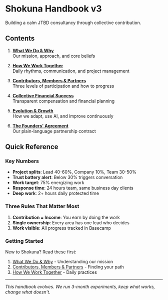 # Shokuna Handbook v3

Building a calm JTBD consultancy through collective contribution.

## Contents

1. **[What We Do & Why](01_who-we-are.md)**  
   Our mission, approach, and core beliefs

2. **[How We Work Together](02_how-we-work-together.md)**  
   Daily rhythms, communication, and project management

3. **[Contributors, Members & Partners](03_contributors-members-partners.md)**  
   Three levels of participation and how to progress

4. **[Collective Financial Success](04_collective-financial-success.md)**  
   Transparent compensation and financial planning

5. **[Evolution & Growth](05_evolution-and-growth.md)**  
   How we adapt, use AI, and improve continuously

6. **[The Founders' Agreement](06_founders-contract.md)**  
   Our plain-language partnership contract

## Quick Reference

### Key Numbers
- **Project splits**: Lead 40-60%, Company 10%, Team 30-50%
- **Trust battery alert**: Below 30% triggers conversation
- **Work target**: 75% energizing work
- **Response time**: 24 hours team, same business day clients
- **Deep work**: 2+ hours daily protected time

### Three Rules That Matter Most
1. **Contribution = Income**: You earn by doing the work
2. **Single ownership**: Every area has one lead who decides
3. **Work visible**: All progress tracked in Basecamp

### Getting Started
New to Shokuna? Read these first:
1. [What We Do & Why](01_who-we-are.md) - Understanding our mission
2. [Contributors, Members & Partners](03_contributors-members-partners.md) - Finding your path
3. [How We Work Together](02_how-we-work-together.md) - Daily practices

---

*This handbook evolves. We run 3-month experiments, keep what works, change what doesn't.*